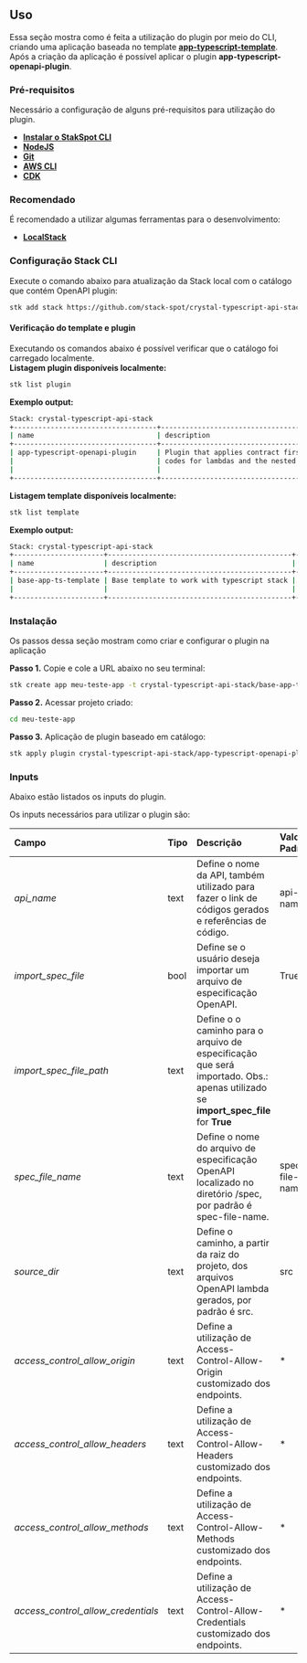 ## Uso
Essa seção mostra como é feita a utilização do plugin por meio do CLI, criando uma aplicação baseada no template [**app-typescript-template**](https://github.com/stack-spot/app-typescript-template).  
Após a criação da aplicação é possível aplicar o plugin **app-typescript-openapi-plugin**. 

### Pré-requisitos
Necessário a configuração de alguns pré-requisitos para utilização do plugin.  
- [**Instalar o StakSpot CLI**](https://docs.stackspot.com/v3.0.0/os-cli/installation/)
- [**NodeJS**](https://nodejs.org/en/)
- [**Git**](https://git-scm.com/)
- [**AWS CLI**](https://docs.aws.amazon.com/cli/latest/userguide/cli-chap-getting-started.html)
- [**CDK**](https://docs.aws.amazon.com/cdk/v2/guide/getting_started.html)

### Recomendado
É recomendado a utilizar algumas ferramentas para o desenvolvimento:  
- [**LocalStack**](https://github.com/localstack/localstack)

### Configuração Stack CLI
Execute o comando abaixo para atualização da Stack local com o catálogo que contém OpenAPI plugin:  
```bash
stk add stack https://github.com/stack-spot/crystal-typescript-api-stack
```

#### Verificação do template e plugin
Executando os comandos abaixo é possível verificar que o catálogo foi carregado localmente.  
**Listagem plugin disponíveis localmente:**
```bash
stk list plugin
```

**Exemplo output:**
```bash
Stack: crystal-typescript-api-stack
+-----------------------------------+-------------------------------------------------------------------------------------------+---------+-----------------+
| name                              | description                                                                               | types   | version(latest) |
+-----------------------------------+-------------------------------------------------------------------------------------------+---------+-----------------+
| app-typescript-openapi-plugin     | Plugin that applies contract first driven by an OpenAPI contract and auto generate source | ['app'] | 0.1.0           |
|                                   | codes for lambdas and the nested CDK infrastructure                                       |         |                 |
|                                   |                                                                                           |         |                 |
+-----------------------------------+-------------------------------------------------------------------------------------------+---------+-----------------+
```

**Listagem template disponíveis localmente:**
```bash
stk list template
```

**Exemplo output:**
```bash
Stack: crystal-typescript-api-stack
+----------------------+---------------------------------------------+------------------+-----------------+
| name                 | description                                 | types            | version(latest) |
+----------------------+---------------------------------------------+------------------+-----------------+
| base-app-ts-template | Base template to work with typescript stack | ['app-template'] | no release      |
|                      |                                             |                  |                 |
+----------------------+---------------------------------------------+------------------+-----------------+
```

### Instalação
Os passos dessa seção mostram como criar e configurar o plugin na aplicação  

**Passo 1.** Copie e cole a URL abaixo no seu terminal:
```bash
stk create app meu-teste-app -t crystal-typescript-api-stack/base-app-ts-template
```

**Passo 2.** Acessar projeto criado:  
```bash
cd meu-teste-app
```

**Passo 3.** Aplicação de plugin baseado em catálogo:  
```bash
stk apply plugin crystal-typescript-api-stack/app-typescript-openapi-plugin
```

### Inputs
Abaixo estão listados os inputs do plugin.

Os inputs necessários para utilizar o plugin são:  

| Campo                              | Tipo | Descrição                                                                                                                         | Valor Padrão       |
| :---                               | :--- | :---                                                                                                                              | :---               |
| *api_name*                         | text | Define o nome da API, também utilizado para fazer o link de códigos gerados e referências de código.                              | api-name           |
| *import_spec_file*                 | bool | Define se o usuário deseja importar um arquivo de especificação OpenAPI.                                                          | True               |
| *import_spec_file_path*            | text | Define o o caminho para o arquivo de especificação que será importado. Obs.: apenas utilizado se **import_spec_file** for **True** |                    |
| *spec_file_name*                   | text | Define o nome do arquivo de especificação OpenAPI localizado no diretório /spec, por padrão é spec-file-name.                     | spec-file-name     |
| *source_dir*                       | text | Define o caminho, a partir da raiz do projeto, dos arquivos OpenAPI lambda gerados, por padrão é src.                             | src                |
| *access_control_allow_origin*      | text | Define a utilização de Access-Control-Allow-Origin customizado dos endpoints.                                                     | *                  |
| *access_control_allow_headers*     | text | Define a utilização de Access-Control-Allow-Headers customizado dos endpoints.                                                    | *                  |
| *access_control_allow_methods*     | text | Define a utilização de Access-Control-Allow-Methods customizado dos endpoints.                                                    | *                  |
| *access_control_allow_credentials* | text | Define a utilização de Access-Control-Allow-Credentials customizado dos endpoints.                                                | *                  |
